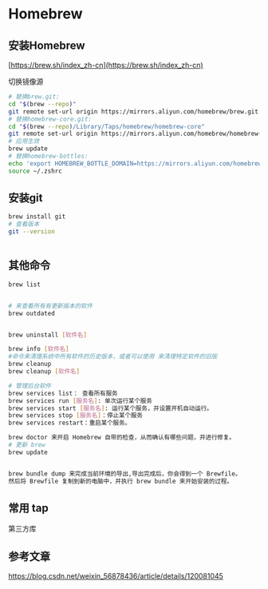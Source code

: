 # Homebrew

## 安装Homebrew

[https://brew.sh/index_zh-cn](https://brew.sh/index_zh-cn)

切换镜像源

```Bash
# 替换brew.git:
cd "$(brew --repo)"
git remote set-url origin https://mirrors.aliyun.com/homebrew/brew.git
# 替换homebrew-core.git:
cd "$(brew --repo)/Library/Taps/homebrew/homebrew-core"
git remote set-url origin https://mirrors.aliyun.com/homebrew/homebrew-core.git
# 应用生效
brew update
# 替换homebrew-bottles:
echo 'export HOMEBREW_BOTTLE_DOMAIN=https://mirrors.aliyun.com/homebrew/homebrew-bottles' >> ~/.zshrc
source ~/.zshrc

```

## 安装git

```Bash
brew install git
# 查看版本
git --version



```

## 其他命令

```bash
brew list 


# 来查看所有有更新版本的软件
brew outdated 


brew uninstall [软件名]

brew info [软件名]
#命令来清理系统中所有软件的历史版本，或者可以使用 来清理特定软件的旧版
brew cleanup 
brew cleanup [软件名]

# 管理后台软件
brew services list： 查看所有服务
brew services run [服务名]: 单次运行某个服务
brew services start [服务名]: 运行某个服务，并设置开机自动运行。
brew services stop [服务名]：停止某个服务
brew services restart：重启某个服务。

brew doctor 来开启 Homebrew 自带的检查，从而确认有哪些问题，并进行修复。
# 更新 brew
brew update


brew bundle dump 来完成当前环境的导出,导出完成后，你会得到一个 Brewfile。
然后将 Brewfile 复制到新的电脑中，并执行 brew bundle 来开始安装的过程。
```

## 常用 tap

第三方库

## 参考文章

<https://blog.csdn.net/weixin_56878436/article/details/120081045>
